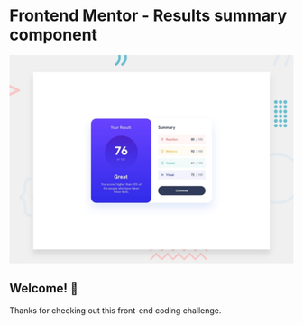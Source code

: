 # Frontend Mentor - Results summary component

![Design preview for the Results summary component coding challenge](./design/desktop-preview.jpg)

## Welcome! 👋

Thanks for checking out this front-end coding challenge.

